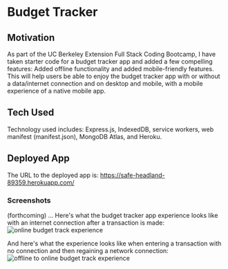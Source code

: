 # Budget Tracker

## Motivation
As part of the UC Berkeley Extension Full Stack Coding Bootcamp, I have taken starter code for a budget tracker app and added a few compelling features: Added offline functionality and added mobile-friendly features. This will help users be able to enjoy the budget tracker app with or without a data/internet connection and on desktop and mobile, with a mobile experience of a native mobile app.

## Tech Used
Technology used includes: Express.js, IndexedDB, service workers, web manifest (manifest.json), MongoDB Atlas, and Heroku. 

## Deployed App
The URL to the deployed app is: https://safe-headland-89359.herokuapp.com/

### Screenshots
(forthcoming) ... 
Here's what the budget tracker app experience looks like with an internet connection after a transaction is made:
![online budget track experience](https://user-images.githubusercontent.com/79061264/128605371-d35ad4b0-5714-44a4-8143-5053bb790584.png)

And here's what the experience looks like when entering a transaction with no connection and then regaining a network connection: 
![offline to online budget track experience](https://user-images.githubusercontent.com/79061264/128605376-f992ef29-bb0e-49f2-ac08-6b8ed0b91c48.png)

